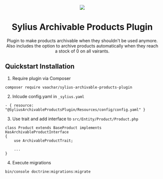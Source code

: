 <p align="center">
    <a href="https://sylius.com" target="_blank">
        <img src="https://demo.sylius.com/assets/shop/img/logo.png" />
    </a>
</p>

<h1 align="center">Sylius Archivable Products Plugin</h1>

<p align="center">Plugin to make products archivable when they shouldn't be used anymore. Also includes the option to archive products automatically when they reach a stock of 0 on all vairants.</p>

## Quickstart Installation

1. Require plugin via Composer
```
composer require vaachar/sylius-archivable-products-plugin
```
2. Inlcude config.yaml in `_sylius.yaml`
```
- { resource: "@SyliusArchivableProductsPlugin/Resources/config/config.yaml" }
```

3. Use trait and add interface to `src/Entity/Product/Product.php`
```
class Product extends BaseProduct implements HasArchivableProductInterface
{
    use ArchivableProductTrait;

    ...
}
```

4. Execute migrations
```
bin/console doctrine:migrations:migrate
```
